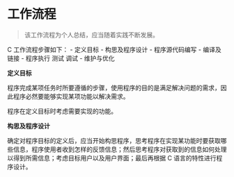 # 工作流程

> 该工作流程为个人总结，应当随着实践不断发展。

C 工作流程步骤如下：
    - 定义目标
    - 构思及程序设计
    - 程序源代码编写
    - 编译及链接
    - 程序执行 测试 调试
    - 维护与优化

**定义目标**

程序完成某项任务时所要遵循的步骤，使用程序的目的是满足解决问题的需求，因此程序必然要能够实现某项功能以解决需求。

程序在定义目标时考虑需要实现的功能。

**构思及程序设计**

确定对程序目标的定义后，应当开始构思程序，思考程序在实现某功能时要获取哪些信息，程序使用者收到怎样的反馈信息；然后思考程序对获取到的信息如何处理以得到所需信息；考虑目标用户以及用户界面；最后再根据 C 语言的特性进行程序设计。
